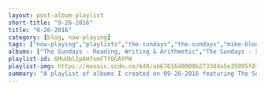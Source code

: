 ```yaml
---
layout: post-album-playlist
short-title: "9-26-2016"
title: "9-26-2016"
category: [blog, now-playing]
tags: ["now-playing","playlists","the-sundays","the-sundays","mike-bloomfield","wilco","dr.-john","various-artists","various-artists"]
albums: ["The Sundays - Reading, Writing & Arithmetic","The Sundays - Static & Silence","Mike Bloomfield - It's Not Killing Me","Wilco - Schmilco","Dr. John - Swamp Blues","Various Artists - Messenger of the Gods: The Singles Collection","Various Artists - Jack White Acoustic Recordings 1998 - 2016"]
playlist-id: 6MuUbl2pAHfsmFTf8GAYPW
playlist-img: https://mosaic.scdn.co/640/ab67616d0000b27338da5e35995f87970138b663ab67616d0000b2737455f0529e9a0cc371da902eab67616d0000b2739a7bb9b15a61a53b482be4aeab67616d0000b2739fccb54ee606cae5f172c5fe
summary: "A playlist of albums I created on 09-26-2016 featuring The Sundays, The Sundays, Mike Bloomfield, Wilco, Dr. John, Various Artists, and Various Artists"
---
```

